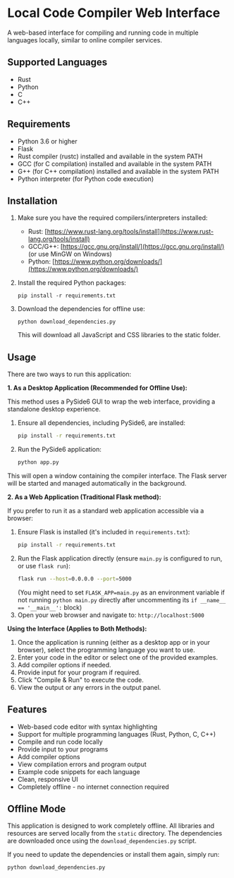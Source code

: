 # Local Code Compiler Web Interface

A web-based interface for compiling and running code in multiple languages locally, similar to online compiler services.

## Supported Languages

- Rust
- Python
- C
- C++

## Requirements

- Python 3.6 or higher
- Flask
- Rust compiler (rustc) installed and available in the system PATH
- GCC (for C compilation) installed and available in the system PATH
- G++ (for C++ compilation) installed and available in the system PATH
- Python interpreter (for Python code execution)

## Installation

1. Make sure you have the required compilers/interpreters installed:
   - Rust: [https://www.rust-lang.org/tools/install](https://www.rust-lang.org/tools/install)
   - GCC/G++: [https://gcc.gnu.org/install/](https://gcc.gnu.org/install/) (or use MinGW on Windows)
   - Python: [https://www.python.org/downloads/](https://www.python.org/downloads/)

2. Install the required Python packages:
   ```
   pip install -r requirements.txt
   ```

3. Download the dependencies for offline use:
   ```
   python download_dependencies.py
   ```
   This will download all JavaScript and CSS libraries to the static folder.

## Usage

There are two ways to run this application:

**1. As a Desktop Application (Recommended for Offline Use):**

   This method uses a PySide6 GUI to wrap the web interface, providing a standalone desktop experience.

   1. Ensure all dependencies, including PySide6, are installed:
      ```bash
      pip install -r requirements.txt
      ```
   2. Run the PySide6 application:
      ```bash
      python app.py
      ```
   This will open a window containing the compiler interface. The Flask server will be started and managed automatically in the background.

**2. As a Web Application (Traditional Flask method):**

   If you prefer to run it as a standard web application accessible via a browser:

   1. Ensure Flask is installed (it's included in `requirements.txt`):
      ```bash
      pip install -r requirements.txt
      ```
   2. Run the Flask application directly (ensure `main.py` is configured to run, or use `flask run`):
      ```bash
      flask run --host=0.0.0.0 --port=5000
      ```
      (You might need to set `FLASK_APP=main.py` as an environment variable if not running `python main.py` directly after uncommenting its `if __name__ == '__main__':` block)
   3. Open your web browser and navigate to: `http://localhost:5000`

**Using the Interface (Applies to Both Methods):**

1. Once the application is running (either as a desktop app or in your browser), select the programming language you want to use.
2. Enter your code in the editor or select one of the provided examples.
3. Add compiler options if needed.
4. Provide input for your program if required.
5. Click "Compile & Run" to execute the code.
6. View the output or any errors in the output panel.

## Features

- Web-based code editor with syntax highlighting
- Support for multiple programming languages (Rust, Python, C, C++)
- Compile and run code locally
- Provide input to your programs
- Add compiler options
- View compilation errors and program output
- Example code snippets for each language
- Clean, responsive UI
- Completely offline - no internet connection required

## Offline Mode

This application is designed to work completely offline. All libraries and resources are served locally from the `static` directory. The dependencies are downloaded once using the `download_dependencies.py` script.

If you need to update the dependencies or install them again, simply run:
```
python download_dependencies.py
```
